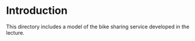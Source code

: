 # Introduction
This directory includes a model of the bike sharing service developed in the lecture.

